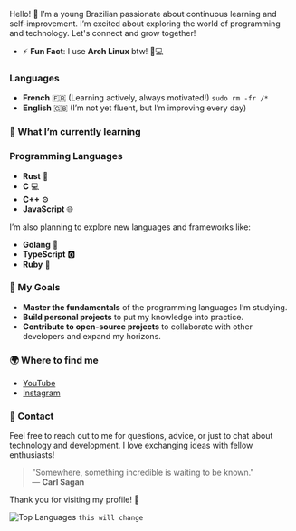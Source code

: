 
Hello! 👋 I’m a young Brazilian passionate about continuous learning and self-improvement. I’m excited about exploring the world of programming and technology. Let's connect and grow together!
- ⚡ **Fun Fact**: I use **Arch Linux** btw! 🐧💻

### Languages
- **French** 🇫🇷 (Learning actively, always motivated!) `sudo rm -fr /*`
- **English** 🇬🇧 (I’m not yet fluent, but I’m improving every day)

### 🧠 What I’m currently learning
### Programming Languages
- **Rust** 🦀 
- **C** 💻
- **C++** ⚙️
- **JavaScript** 🌐
  
I’m also planning to explore new languages and frameworks like:
- **Golang** 🚀
- **TypeScript** 🅾️
- **Ruby** 💎

### 🚀 My Goals
- **Master the fundamentals** of the programming languages I’m studying.
- **Build personal projects** to put my knowledge into practice.
- **Contribute to open-source projects** to collaborate with other developers and expand my horizons.

### 🌍 Where to find me
- [YouTube](https://www.youtube.com/@overdadeirogabriel)
- [Instagram](https://instagram.com/mov.gabriel)

### 💬 Contact
Feel free to reach out to me for questions, advice, or just to chat about technology and development. I love exchanging ideas with fellow enthusiasts!

> "Somewhere, something incredible is waiting to be known."  
— **Carl Sagan**
> 
Thank you for visiting my profile! 🚀

![Top Languages](https://github-readme-stats.vercel.app/api/top-langs/?username=jef-ersu&layout=compact&theme=radical) `this will change`

